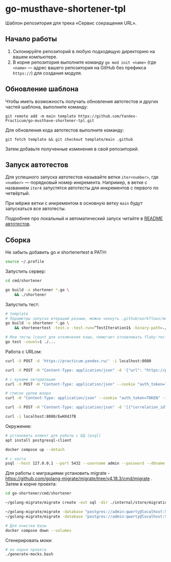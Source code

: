 # go-musthave-shortener-tpl

Шаблон репозитория для трека «Сервис сокращения URL».

## Начало работы

1. Склонируйте репозиторий в любую подходящую директорию на вашем компьютере.
2. В корне репозитория выполните команду `go mod init <name>` (где `<name>` — адрес вашего репозитория на GitHub без префикса `https://`) для создания модуля.

## Обновление шаблона

Чтобы иметь возможность получать обновления автотестов и других частей шаблона, выполните команду:

```
git remote add -m main template https://github.com/Yandex-Practicum/go-musthave-shortener-tpl.git
```

Для обновления кода автотестов выполните команду:

```
git fetch template && git checkout template/main .github
```

Затем добавьте полученные изменения в свой репозиторий.

## Запуск автотестов

Для успешного запуска автотестов называйте ветки `iter<number>`, где `<number>` — порядковый номер инкремента. Например, в ветке с названием `iter4` запустятся автотесты для инкрементов с первого по четвёртый.

При мёрже ветки с инкрементом в основную ветку `main` будут запускаться все автотесты.

Подробнее про локальный и автоматический запуск читайте в [README автотестов](https://github.com/Yandex-Practicum/go-autotests).

## Сборка

Не забыть добавить go и shortenertest в PATH:
```bash
source ~/.profile
```

Запустить сервер:
```bash
cd cmd/shortener

go build -o shortener *.go \
    && ./shortener
```

Запустить тест:
```bash
# template
# Параметры запуска итераций разные, можно чекнуть .github/workflows/metricstest.yml
go build -o shortener *.go \
    && shortenertest -test.v -test.run=^TestIteration1$ -binary-path=./shortener

# Мои тесты (count для отключения кэша, помогает отлавливать flaky-тесты)
go test -count=1 ./...
```

Работа с URLом:
```bash
curl -X POST -d 'https://practicum.yandex.ru/' -i localhost:8080

curl -X POST -H "Content-Type: application/json" -d '{"url": "https://practicum.yandex.ru/"}' --compressed -i localhost:8080/api/shorten

# с куками авторизации
curl -X POST -H "Content-Type: application/json" --cookie "auth_token=TOKEN" -d '{"url": "https://example.com/"}' --compressed -i localhost:8080/api/shorten

# список урлов юзера
curl -H "Content-Type: application/json" --cookie "auth_token=TOKEN" -i localhost:8080/api/user/urls

curl -X POST -H "Content-Type: application/json" -d '[{"correlation_id": "c1", "original_url": "https://practicum.yandex.ru/"}, {"correlation_id": "c2", "original_url": "https://practicum.yandex.ru/test"}]' --compressed -i localhost:8080/api/shorten/batch

curl -i localhost:8080/EwHXdJfB
```

Окружение:
```bash
# установить клиент для работы с БД (psql)
apt install postgresql-client

docker compose up --detach

# с хоста
psql --host 127.0.0.1 --port 5432 --username admin --password --dbname shortener
```

Для работы с миграциями установить migrate - https://github.com/golang-migrate/migrate/tree/v4.18.3/cmd/migrate . Затем в корне проекта:
```bash
cd go-shortener/cmd/shortener

~/golang-migrate/migrate create -ext sql -dir ./internal/store/migrations -seq create_example_table

~/golang-migrate/migrate -database "postgres://admin:qwerty@localhost:5432/shortener?sslmode=disable" -path ./internal/store/migrations up
~/golang-migrate/migrate -database "postgres://admin:qwerty@localhost:5432/shortener?sslmode=disable" -path ./internal/store/migrations down

# Для очистки базы
docker compose down --volumes
```

Сгенерировать моки:
```bash
# из корня проекта
./generate-mocks.bash
```
